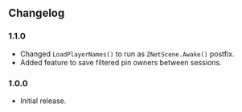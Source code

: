 ## Changelog

### 1.1.0

  * Changed `LoadPlayerNames()` to run as `ZNetScene.Awake()` postfix.
  * Added feature to save filtered pin owners between sessions.

### 1.0.0

  * Initial release.